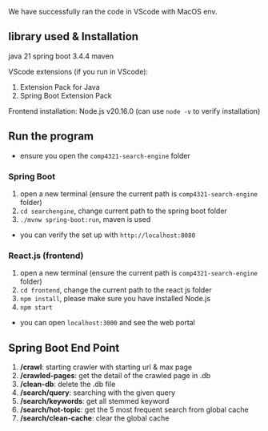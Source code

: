 We have successfully ran the code in VScode with MacOS env.

## library used & Installation
java 21
spring boot 3.4.4
maven

VScode extensions (if you run in VScode):
1. Extension Pack for Java
2. Spring Boot Extension Pack

Frontend installation:
Node.js v20.16.0 (can use `node -v` to verify installation)


## Run the program
- ensure you open the `comp4321-search-engine` folder

### Spring Boot
1. open a new terminal (ensure the current path is `comp4321-search-engine` folder)
2. `cd searchengine`, change current path to the spring boot folder
3. `./mvnw spring-boot:run`, maven is used 

* you can verify the set up with `http://localhost:8080`


### React.js (frontend)
1. open a new terminal (ensure the current path is `comp4321-search-engine` folder)
2. `cd frontend`, change the current path to the react js folder
3. `npm install`, please make sure you have installed Node.js
4. `npm start`

* you can open `localhost:3000` and see the web portal

## Spring Boot End Point
1. **/crawl**: starting crawler with starting url & max page
2. **/crawled-pages**: get the detail of the crawled page in .db
3. **/clean-db**: delete the .db file
4. **/search/query**: searching with the given query
5. **/search/keywords**: get all stemmed keyword
6. **/search/hot-topic**: get the 5 most frequent search from global cache
7. **/search/clean-cache**: clear the global cache